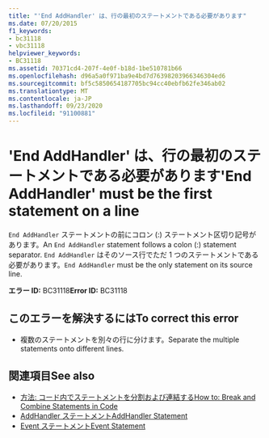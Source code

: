 ```yaml
---
title: "'End AddHandler' は、行の最初のステートメントである必要があります"
ms.date: 07/20/2015
f1_keywords:
- bc31118
- vbc31118
helpviewer_keywords:
- BC31118
ms.assetid: 70371cd4-207f-4e0f-b18d-1be510781b66
ms.openlocfilehash: d96a5a0f971ba9e4bd7d76398203966346304ed6
ms.sourcegitcommit: bf5c5850654187705bc94cc40ebfb62fe346ab02
ms.translationtype: MT
ms.contentlocale: ja-JP
ms.lasthandoff: 09/23/2020
ms.locfileid: "91100881"
---
```

# <a name="end-addhandler-must-be-the-first-statement-on-a-line"></a><span data-ttu-id="96765-102">'End AddHandler' は、行の最初のステートメントである必要があります</span><span class="sxs-lookup"><span data-stu-id="96765-102">'End AddHandler' must be the first statement on a line</span></span>

<span data-ttu-id="96765-103">`End AddHandler` ステートメントの前にコロン (:) ステートメント区切り記号があります。</span><span class="sxs-lookup"><span data-stu-id="96765-103">An `End AddHandler` statement follows a colon (:) statement separator.</span></span> <span data-ttu-id="96765-104">`End AddHandler` はそのソース行でただ 1 つのステートメントである必要があります。</span><span class="sxs-lookup"><span data-stu-id="96765-104">`End AddHandler` must be the only statement on its source line.</span></span>  
  
 <span data-ttu-id="96765-105">**エラー ID:** BC31118</span><span class="sxs-lookup"><span data-stu-id="96765-105">**Error ID:** BC31118</span></span>  
  
## <a name="to-correct-this-error"></a><span data-ttu-id="96765-106">このエラーを解決するには</span><span class="sxs-lookup"><span data-stu-id="96765-106">To correct this error</span></span>  
  
- <span data-ttu-id="96765-107">複数のステートメントを別々の行に分けます。</span><span class="sxs-lookup"><span data-stu-id="96765-107">Separate the multiple statements onto different lines.</span></span>  
  
## <a name="see-also"></a><span data-ttu-id="96765-108">関連項目</span><span class="sxs-lookup"><span data-stu-id="96765-108">See also</span></span>

- [<span data-ttu-id="96765-109">方法: コード内でステートメントを分割および連結する</span><span class="sxs-lookup"><span data-stu-id="96765-109">How to: Break and Combine Statements in Code</span></span>](../programming-guide/program-structure/how-to-break-and-combine-statements-in-code.md)
- [<span data-ttu-id="96765-110">AddHandler ステートメント</span><span class="sxs-lookup"><span data-stu-id="96765-110">AddHandler Statement</span></span>](../language-reference/statements/addhandler-statement.md)
- [<span data-ttu-id="96765-111">Event ステートメント</span><span class="sxs-lookup"><span data-stu-id="96765-111">Event Statement</span></span>](../language-reference/statements/event-statement.md)
